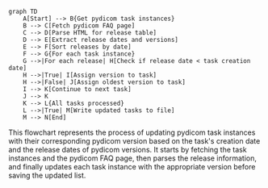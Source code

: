 ```mermaid
graph TD
    A[Start] --> B{Get pydicom task instances}
    B --> C[Fetch pydicom FAQ page]
    C --> D[Parse HTML for release table]
    D --> E[Extract release dates and versions]
    E --> F[Sort releases by date]
    F --> G{For each task instance}
    G -->|For each release| H[Check if release date < task creation date]
    H -->|True| I[Assign version to task]
    H -->|False| J[Assign oldest version to task]
    I --> K[Continue to next task]
    J --> K
    K --> L{All tasks processed}
    L -->|True| M[Write updated tasks to file]
    M --> N[End]
```
This flowchart represents the process of updating pydicom task instances with their corresponding pydicom version based on the task's creation date and the release dates of pydicom versions. It starts by fetching the task instances and the pydicom FAQ page, then parses the release information, and finally updates each task instance with the appropriate version before saving the updated list.